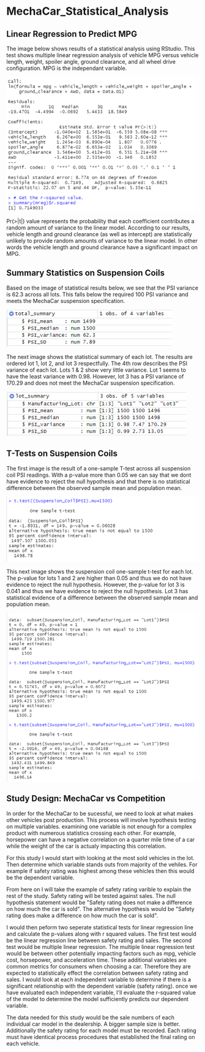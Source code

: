 # MechaCar_Statistical_Analysis


## Linear Regression to Predict MPG

The image below shows results of a statistical analysis using RStudio. This test shows multiple linear regression analysis of vehicle MPG versus vehicle length, weight, spoiler angle, ground clearance, and all wheel drive configuration. MPG is the independant variable.  

![Multiple Linear Regression Results](https://github.com/XSR700/MechaCar_Statistical_Analysis/blob/main/Multiple_Linear_Reg_Deliverable1.PNG)

Pr(>|t|) value represents the probability that each coefficient contributes a random amount of variance to the linear model. According to our results, vehicle length and ground clearance (as well as intercept) are statistically unlikely to provide random amounts of variance to the linear model. In other words the vehicle length and ground clearance have a significant impact on MPG.

## Summary Statistics on Suspension Coils

Based on the image of statistical results below, we see that the PSI variance is 62.3 across all lots. This falls below the required 100 PSI variance and meets the MechaCar suspension specification. 

![Total Summar](https://github.com/XSR700/MechaCar_Statistical_Analysis/blob/main/Total_Summary.PNG)

The next image shows the statistical summary of each lot. The results are ordered lot 1, lot 2, and lot 3 respectfully. The 4th row describes the PSI variance of each lot. Lots 1 & 2 show very little variance. Lot 1 seems to have the least variance with 0.98. However, lot 3 has a PSI variance of 170.29 and does not meet the MechaCar suspension specification. 

![Lot Summary](https://github.com/XSR700/MechaCar_Statistical_Analysis/blob/main/Lot_Summary.PNG)


## T-Tests on Suspension Coils

The first image is the result of a one-sample T-test across all suspension coil PSI readings. With a p-value more than 0.05 we can say that we dont have evidence to reject the null hypothesis and that there is no statistical difference between the observed sample mean and population mean. 

![T-test on all](https://github.com/XSR700/MechaCar_Statistical_Analysis/blob/main/Suspension%20coil%20t-test%20Redo.PNG)

This next image shows the suspension coil one-sample t-test for each lot. The p-value for lots 1 and 2 are higher than 0.05 and thus we do not have evidence to reject the null hypothesis. However, the p-value for lot 3 is 0.041 and thus we have evidence to reject the null hypothesis. Lot 3 has statistical evidence of a difference between the observed sample mean and population mean. 

![T-Test on each lot](https://github.com/XSR700/MechaCar_Statistical_Analysis/blob/main/Suspension%20coil%20t-test%20of%20each%20lot.PNG)

## Study Design: MechaCar vs Competition

In order for the MechaCar to be sucessful, we need to look at what makes other vehicles post production. This process will involve hypothesis testing on multiple variables. examining one variable is not enough for a complex product with numerous statistics crossing each other. For example, horsepower can have a negative correlation on a quarter mile time of a car while the weight of the car is actualy impacting this correlation. 

For this study I would start with looking at the most sold vehicles in the lot. Then determine which variable stands outs from majority of the vehiles. For example if safety rating was highest among these vehicles then this would be the dependent variable. 

From here on I will take the example of safety rating varible to explain the rest of the study. Safety rating will be tested against sales. The null hypothesis statement would be "Safety rating does not make a difference on how much the car is sold". The alternative hypothesis would be "Safety rating does make a difference on how much the car is sold".

I would then peform two seperate statistical tests for linear regression line and calculate the p-values along with r squared values. The first test would be the linear regression line between safety rating and sales. The second test would be multiple linear regression. The multiple linear regression test would be between other potentially impacting factors such as mpg, vehicle cost, horsepower, and acceleration time. These additional variables are common metrics for consumers when choosing a car. Therefore they are expected to statistically effect the correlation between safety rating and sales. I would look at each independent variable to determine if there is a significant relationship with the dependent variable (safety rating). once we have evaluated each independent variable, I'll evaluate the r-squared value of the model to determine the model sufficiently predicts our dependent variable.

The data needed for this study would be the sale numbers of each individual car model in the dealership. A bigger sample size is better. Additionally the safety rating for each model must be recorded. Each rating must have identical process procedures that established the final rating on each vehicle. 


